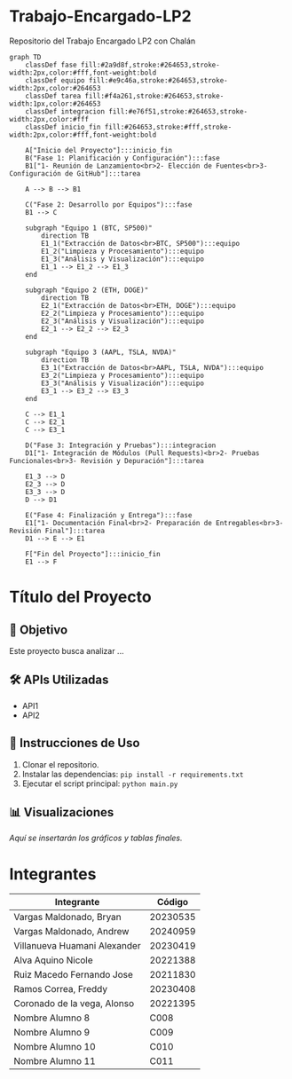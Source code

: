 # Trabajo-Encargado-LP2
Repositorio del Trabajo Encargado LP2 con Chalán

```mermaid
graph TD
    classDef fase fill:#2a9d8f,stroke:#264653,stroke-width:2px,color:#fff,font-weight:bold
    classDef equipo fill:#e9c46a,stroke:#264653,stroke-width:2px,color:#264653
    classDef tarea fill:#f4a261,stroke:#264653,stroke-width:1px,color:#264653
    classDef integracion fill:#e76f51,stroke:#264653,stroke-width:2px,color:#fff
    classDef inicio_fin fill:#264653,stroke:#fff,stroke-width:2px,color:#fff,font-weight:bold

    A["Inicio del Proyecto"]:::inicio_fin
    B("Fase 1: Planificación y Configuración"):::fase
    B1["1- Reunión de Lanzamiento<br>2- Elección de Fuentes<br>3- Configuración de GitHub"]:::tarea
    
    A --> B --> B1

    C("Fase 2: Desarrollo por Equipos"):::fase
    B1 --> C

    subgraph "Equipo 1 (BTC, SP500)"
        direction TB
        E1_1("Extracción de Datos<br>BTC, SP500"):::equipo
        E1_2("Limpieza y Procesamiento"):::equipo
        E1_3("Análisis y Visualización"):::equipo
        E1_1 --> E1_2 --> E1_3
    end

    subgraph "Equipo 2 (ETH, DOGE)"
        direction TB
        E2_1("Extracción de Datos<br>ETH, DOGE"):::equipo
        E2_2("Limpieza y Procesamiento"):::equipo
        E2_3("Análisis y Visualización"):::equipo
        E2_1 --> E2_2 --> E2_3
    end

    subgraph "Equipo 3 (AAPL, TSLA, NVDA)"
        direction TB
        E3_1("Extracción de Datos<br>AAPL, TSLA, NVDA"):::equipo
        E3_2("Limpieza y Procesamiento"):::equipo
        E3_3("Análisis y Visualización"):::equipo
        E3_1 --> E3_2 --> E3_3
    end

    C --> E1_1
    C --> E2_1
    C --> E3_1

    D("Fase 3: Integración y Pruebas"):::integracion
    D1["1- Integración de Módulos (Pull Requests)<br>2- Pruebas Funcionales<br>3- Revisión y Depuración"]:::tarea

    E1_3 --> D
    E2_3 --> D
    E3_3 --> D
    D --> D1

    E("Fase 4: Finalización y Entrega"):::fase
    E1["1- Documentación Final<br>2- Preparación de Entregables<br>3- Revisión Final"]:::tarea
    D1 --> E --> E1

    F["Fin del Proyecto"]:::inicio_fin
    E1 --> F

```


# Título del Proyecto

## 🎯 Objetivo
Este proyecto busca analizar ...

## 🛠️ APIs Utilizadas
* API1
* API2

## 🚀 Instrucciones de Uso
1.  Clonar el repositorio.
2.  Instalar las dependencias: `pip install -r requirements.txt`
3.  Ejecutar el script principal: `python main.py`

## 📊 Visualizaciones
*Aquí se insertarán los gráficos y tablas finales.*

# Integrantes
| Integrante | Código |
|---|---|
| Vargas Maldonado, Bryan | 20230535 |
| Vargas Maldonado, Andrew | 20240959 |
| Villanueva Huamani Alexander | 20230419 |
| Alva Aquino Nicole | 20221388 |
| Ruiz Macedo Fernando Jose | 20211830 |
| Ramos Correa, Freddy | 20230408 |
| Coronado de la vega, Alonso| 20221395 |
| Nombre Alumno 8 | C008 |
| Nombre Alumno 9 | C009 |
| Nombre Alumno 10 | C010 |
| Nombre Alumno 11 | C011 |
